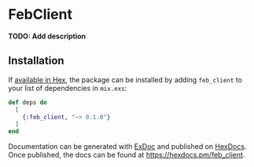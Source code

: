 # FebClient

**TODO: Add description**

## Installation

If [available in Hex](https://hex.pm/docs/publish), the package can be installed
by adding `feb_client` to your list of dependencies in `mix.exs`:

```elixir
def deps do
  [
    {:feb_client, "~> 0.1.0"}
  ]
end
```

Documentation can be generated with [ExDoc](https://github.com/elixir-lang/ex_doc)
and published on [HexDocs](https://hexdocs.pm). Once published, the docs can
be found at <https://hexdocs.pm/feb_client>.

